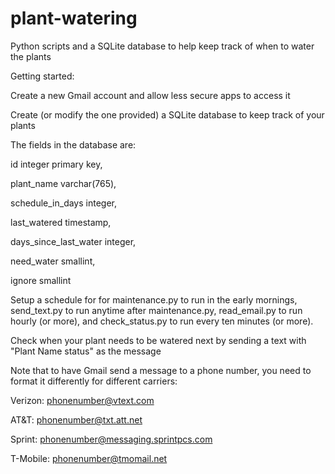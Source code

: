 # plant-watering
Python scripts and a SQLite database to help keep track of when to water the plants

Getting started:

Create a new Gmail account and allow less secure apps to access it

Create (or modify the one provided) a SQLite database to keep track of your plants

The fields in the database are:

  id integer primary key,
  
  plant_name varchar(765),
  
  schedule_in_days integer,
  
  last_watered timestamp,
  
  days_since_last_water integer,
  
  need_water smallint,

  ignore smallint

Setup a schedule for for maintenance.py to run in the early mornings, send_text.py to run anytime after maintenance.py, read_email.py to run hourly (or more), and check_status.py to run every ten minutes (or more).

Check when your plant needs to be watered next by sending a text with "Plant Name status" as the message

Note that to have Gmail send a message to a phone number, you need to format it differently for different carriers:

  Verizon: phonenumber@vtext.com
  
  AT&T: phonenumber@txt.att.net
  
  Sprint: phonenumber@messaging.sprintpcs.com
  
  T-Mobile: phonenumber@tmomail.net
